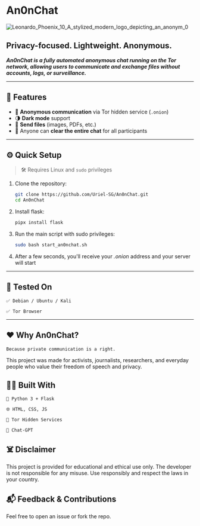 # An0nChat

![Leonardo_Phoenix_10_A_stylized_modern_logo_depicting_an_anonym_0](https://github.com/user-attachments/assets/0a4ebbeb-00e8-46aa-87de-7a7a5a92232e)

## Privacy-focused. Lightweight. Anonymous.
***An0nChat is a fully automated **anonymous chat** running on the **Tor network**, allowing users to communicate and exchange files **without accounts, logs, or surveillance**.***

---

## 🚀 Features

- 🔐 **Anonymous communication** via Tor hidden service (`.onion`)
- 🌗 **Dark mode** support
- 📎 **Send files** (images, PDFs, etc.)
- 🧹 Anyone can **clear the entire chat** for all participants

---

## ⚙️ Quick Setup

> 🛠 Requires Linux and `sudo` privileges

1. Clone the repository:
   ```bash
   git clone https://github.com/Uriel-SG/An0nChat.git
   cd An0nChat
   ```
2. Install flask:
   ```bash
   pipx install flask
   ```
3. Run the main script with sudo privileges:
   ```bash
   sudo bash start_an0nchat.sh
   ```
4. After a few seconds, you'll receive your *.onion* address and your server will start

---
## 🧪 Tested On

    ✅ Debian / Ubuntu / Kali

    ✅ Tor Browser 

---

## ❤️ Why An0nChat?

    Because private communication is a right.

This project was made for activists, journalists, researchers, and everyday people who value their freedom of speech and privacy.

## 👨‍💻 Built With

    🐍 Python 3 + Flask

    🌐 HTML, CSS, JS

    🧅 Tor Hidden Services

    🤖 Chat-GPT

## ☠️ Disclaimer

This project is provided for educational and ethical use only.
The developer is not responsible for any misuse.
Use responsibly and respect the laws in your country.

## 📬 Feedback & Contributions

Feel free to open an issue or fork the repo.
